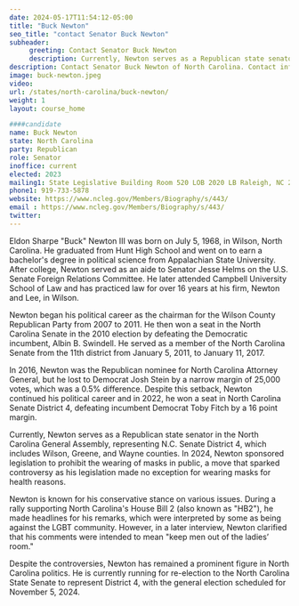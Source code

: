 ```yaml
---
date: 2024-05-17T11:54:12-05:00
title: "Buck Newton"
seo_title: "contact Senator Buck Newton"
subheader:
     greeting: Contact Senator Buck Newton
     description: Currently, Newton serves as a Republican state senator in the North Carolina General Assembly, representing N.C. Senate District 4, which includes Wilson, Greene, and Wayne counties.
description: Contact Senator Buck Newton of North Carolina. Contact information for Buck Newton includes email address, phone number, and mailing address.
image: buck-newton.jpeg
video:
url: /states/north-carolina/buck-newton/
weight: 1
layout: course_home

####candidate
name: Buck Newton
state: North Carolina
party: Republican
role: Senator
inoffice: current
elected: 2023
mailing1: State Legislative Building Room 520 LOB 2020 LB Raleigh, NC 27603-2808
phone1: 919-733-5878
website: https://www.ncleg.gov/Members/Biography/s/443/
email : https://www.ncleg.gov/Members/Biography/s/443/
twitter:
---
```

Eldon Sharpe "Buck" Newton III was born on July 5, 1968, in Wilson, North Carolina. He graduated from Hunt High School and went on to earn a bachelor's degree in political science from Appalachian State University. After college, Newton served as an aide to Senator Jesse Helms on the U.S. Senate Foreign Relations Committee. He later attended Campbell University School of Law and has practiced law for over 16 years at his firm, Newton and Lee, in Wilson.

Newton began his political career as the chairman for the Wilson County Republican Party from 2007 to 2011. He then won a seat in the North Carolina Senate in the 2010 election by defeating the Democratic incumbent, Albin B. Swindell. He served as a member of the North Carolina Senate from the 11th district from January 5, 2011, to January 11, 2017.

In 2016, Newton was the Republican nominee for North Carolina Attorney General, but he lost to Democrat Josh Stein by a narrow margin of 25,000 votes, which was a 0.5% difference. Despite this setback, Newton continued his political career and in 2022, he won a seat in North Carolina Senate District 4, defeating incumbent Democrat Toby Fitch by a 16 point margin.

Currently, Newton serves as a Republican state senator in the North Carolina General Assembly, representing N.C. Senate District 4, which includes Wilson, Greene, and Wayne counties. In 2024, Newton sponsored legislation to prohibit the wearing of masks in public, a move that sparked controversy as his legislation made no exception for wearing masks for health reasons.

Newton is known for his conservative stance on various issues. During a rally supporting North Carolina's House Bill 2 (also known as "HB2"), he made headlines for his remarks, which were interpreted by some as being against the LGBT community. However, in a later interview, Newton clarified that his comments were intended to mean "keep men out of the ladies’ room."

Despite the controversies, Newton has remained a prominent figure in North Carolina politics. He is currently running for re-election to the North Carolina State Senate to represent District 4, with the general election scheduled for November 5, 2024.

